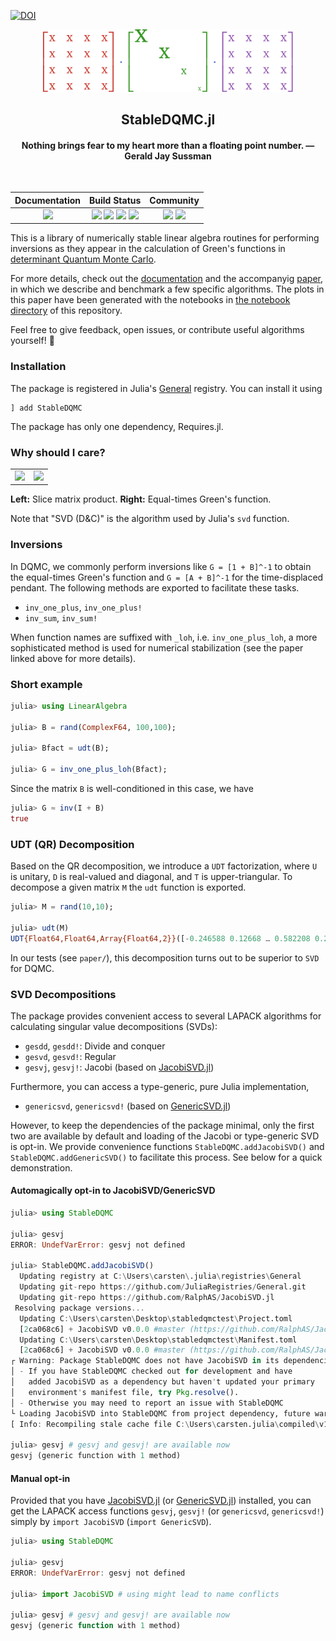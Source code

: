 [![DOI](https://zenodo.org/badge/DOI/10.5281/zenodo.3819445.svg)](https://doi.org/10.5281/zenodo.3819445)

<div align="center">
  <a href="https://carstenbauer.github.io/StableDQMC.jl/dev">
    <img src="https://raw.githubusercontent.com/carstenbauer/StableDQMC.jl/master/docs/src/assets/logo_large.png" alt="StableDQMC.jl" width="400">
  </a>
</div>

<h2 align="center">StableDQMC.jl</h2>
<h4 align="center">Nothing brings fear to my heart more than a floating point number. — Gerald Jay Sussman</h4>
<br>

| **Documentation**                                                               | **Build Status**                                                                                |  **Community**                                                                                |
|:-------------------------------------------------------------------------------:|:-----------------------------------------------------------------------------------------------:|:-----------------------------------------------------------------------------------------------:|
| [![][docs-dev-img]][docs-dev-url] | ![][lifecycle-img] [![][github-ci-img]][github-ci-url] [![][codecov-img]][codecov-url] [![][pkgeval-img]][pkgeval-url] | [![][slack-img]][slack-url] [![][license-img]][license-url] |

[docs-dev-img]: https://img.shields.io/badge/docs-dev-blue.svg
[docs-dev-url]: https://carstenbauer.github.io/StableDQMC.jl/dev
[github-ci-img]: https://github.com/carstenbauer/StableDQMC.jl/workflows/Run%20tests/badge.svg
[github-ci-url]: https://github.com/carstenbauer/StableDQMC.jl/actions?query=workflow%3A%22Run+tests%22
[codecov-img]: https://img.shields.io/codecov/c/github/carstenbauer/StableDQMC.jl/master.svg?label=codecov
[codecov-url]: http://codecov.io/github/carstenbauer/StableDQMC.jl?branch=master

[pkgeval-img]: https://juliaci.github.io/NanosoldierReports/pkgeval_badges/S/StableDQMC.svg
[pkgeval-url]: https://juliaci.github.io/NanosoldierReports/pkgeval_badges/report.html

[slack-url]: https://slackinvite.julialang.org/
[slack-img]: https://img.shields.io/badge/chat-on%20slack-yellow.svg
[license-img]: https://img.shields.io/badge/License-MIT-red.svg
[license-url]: https://opensource.org/licenses/MIT

[lifecycle-img]: https://img.shields.io/badge/lifecycle-stable-blue.svg

This is a library of numerically stable linear algebra routines for performing inversions as they appear in the calculation of Green's functions in [determinant Quantum Monte Carlo](https://en.wikipedia.org/wiki/Quantum_Monte_Carlo).

For more details, check out the [documentation](https://carstenbauer.github.io/StableDQMC.jl/dev) and the accompanyig [paper](https://scipost.org/10.21468/SciPostPhysCore.2.2.011), in which we describe and benchmark a few specific algorithms. The plots in this paper have been generated with the notebooks in [the notebook directory](https://github.com/carstenbauer/StableDQMC.jl/tree/master/notebooks) of this repository.

Feel free to give feedback, open issues, or contribute useful algorithms yourself! 🙂

### Installation

The package is registered in Julia's [General](https://github.com/JuliaRegistries/General) registry. You can install it using

```
] add StableDQMC
```

The package has only one dependency, Requires.jl.

### Why should I care?

<table>
  <tr>
    <td><img src="paper/figures/naive_vs_stable.png" width=500px></td>
    <td><img src="paper/figures/decomp_comparison_simple.png" width=500px></td>
  </tr>
</table>

**Left:** Slice matrix product. **Right:** Equal-times Green's function.

Note that "SVD (D&C)" is the algorithm used by Julia's `svd` function.

### Inversions

In DQMC, we commonly perform inversions like `G = [1 + B]^-1` to obtain the equal-times Green's function and `G = [A + B]^-1` for the time-displaced pendant. The following methods are exported to facilitate these tasks.

- `inv_one_plus`, `inv_one_plus!`
- `inv_sum`, `inv_sum!`

When function names are suffixed with `_loh`, i.e. `inv_one_plus_loh`, a more sophisticated method is used for numerical stabilization (see the paper linked above for more details).

### Short example

```julia
julia> using LinearAlgebra

julia> B = rand(ComplexF64, 100,100);

julia> Bfact = udt(B);

julia> G = inv_one_plus_loh(Bfact);
```

Since the matrix `B` is well-conditioned in this case, we have

```julia
julia> G ≈ inv(I + B)
true
```

### UDT (QR) Decomposition

Based on the QR decomposition, we introduce a `UDT` factorization, where `U` is unitary, `D` is real-valued and diagonal, and `T` is upper-triangular. To decompose a given matrix `M` the `udt` function is exported.

```julia
julia> M = rand(10,10);

julia> udt(M)
UDT{Float64,Float64,Array{Float64,2}}([-0.246588 0.12668 … 0.582208 0.206435; -0.373953 -0.300804 … 0.152994 0.0523203; … ; -0.214686 -0.403362 … -0.124248 -0.390502; -0.40412 -0.147009 … 0.1839 0.197964], [2.15087, 1.47129, 1.14085, 0.911765, 0.850504, 0.620149, 0.545588, 0.412213, 0.305983, 0.148787], [-0.597235 -1.0 … -0.678767 -0.59054; -0.385741 0.0 … -1.0 -0.361263; … ; 0.0 0.0 … 0.0 0.0; 0.0 0.0 … 0.0 0.0])
```

In our tests (see `paper/`), this decomposition turns out to be superior to `SVD` for DQMC.

### SVD Decompositions

The package provides convenient access to several LAPACK algorithms for calculating singular value decompositions (SVDs):

* `gesdd`, `gesdd!`: Divide and conquer
* `gesvd`, `gesvd!`: Regular
* `gesvj`, `gesvj!`: Jacobi (based on [JacobiSVD.jl](https://github.com/RalphAS/JacobiSVD.jl))

Furthermore, you can access a type-generic, pure Julia implementation,

* `genericsvd`, `genericsvd!` (based on [GenericSVD.jl](https://github.com/JuliaLinearAlgebra/GenericSVD.jl))

However, to keep the dependencies of the package minimal, only the first two are available by default and loading of the Jacobi or type-generic SVD is opt-in. We provide convenience functions `StableDQMC.addJacobiSVD()` and `StableDQMC.addGenericSVD()` to facilitate this process. See below for a quick demonstration.

####  Automagically opt-in to JacobiSVD/GenericSVD

```julia
julia> using StableDQMC

julia> gesvj
ERROR: UndefVarError: gesvj not defined

julia> StableDQMC.addJacobiSVD()
  Updating registry at C:\Users\carsten\.julia\registries\General
  Updating git-repo https://github.com/JuliaRegistries/General.git
  Updating git-repo https://github.com/RalphAS/JacobiSVD.jl
 Resolving package versions...
  Updating C:\Users\carsten\Desktop\stabledqmctest\Project.toml
  [2ca068c6] + JacobiSVD v0.0.0 #master (https://github.com/RalphAS/JacobiSVD.jl)
  Updating C:\Users\carsten\Desktop\stabledqmctest\Manifest.toml
  [2ca068c6] + JacobiSVD v0.0.0 #master (https://github.com/RalphAS/JacobiSVD.jl)
┌ Warning: Package StableDQMC does not have JacobiSVD in its dependencies:
│ - If you have StableDQMC checked out for development and have
│   added JacobiSVD as a dependency but haven't updated your primary
│   environment's manifest file, try Pkg.resolve().
│ - Otherwise you may need to report an issue with StableDQMC
└ Loading JacobiSVD into StableDQMC from project dependency, future warnings for StableDQMC are suppressed.
[ Info: Recompiling stale cache file C:\Users\carsten.julia\compiled\v1.1\JacobiSVD\Frhox.ji for JacobiSVD [2ca068c6-2156-5cf0-8317-c67edf277a2c]

julia> gesvj # gesvj and gesvj! are available now
gesvj (generic function with 1 method)

```

#### Manual opt-in

Provided that you have [JacobiSVD.jl](https://github.com/RalphAS/JacobiSVD.jl) (or [GenericSVD.jl](https://github.com/JuliaLinearAlgebra/GenericSVD.jl)) installed, you can get the LAPACK access functions `gesvj`, `gesvj!` (or `genericsvd`, `genericsvd!`) simply by `import JacobiSVD` (`import GenericSVD`).

```julia
julia> using StableDQMC

julia> gesvj
ERROR: UndefVarError: gesvj not defined

julia> import JacobiSVD # using might lead to name conflicts

julia> gesvj # gesvj and gesvj! are available now
gesvj (generic function with 1 method)
```
